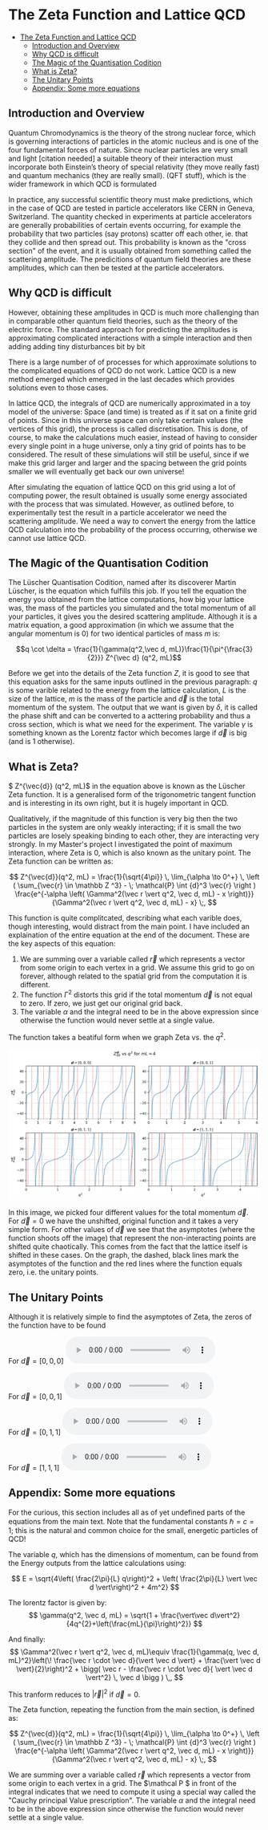 # The Zeta Function and Lattice QCD

<!--ts-->
* [The Zeta Function and Lattice QCD](#the-zeta-function-and-lattice-qcd)
   * [Introduction and Overview](#introduction-and-overview)
   * [Why QCD is difficult](#why-qcd-is-difficult)
   * [The Magic of the Quantisation Codition](#the-magic-of-the-quantisation-codition)
   * [What is Zeta?](#what-is-zeta)
   * [The Unitary Points](#the-unitary-points)
   * [Appendix: Some more equations](#appendix-some-more-equations)

<!-- Created by https://github.com/ekalinin/github-markdown-toc -->
<!-- Added by: ericrechberger, at: Fri Mar 29 08:50:24 GMT 2024 -->

<!--te-->


## Introduction and Overview


Quantum Chromodynamics is the theory of the strong nuclear force, which is governing interactions of particles in the atomic nucleus and is one of the four fundamental forces of nature. Since nuclear particles are very small and light [citation needed] a suitable theory of their interaction must incorporate both Einstein’s theory of special relativity (they move really fast) and quantum mechanics (they are really small).  (QFT stuff), which is the wider framework in which QCD is formulated

In practice, any successful scientific theory must make predictions, which in the case of QCD are tested in particle accelerators like CERN in Geneva, Switzerland. The quantity checked in experiments at particle accelerators are generally probabilities of certain events occurring, for example the probability that two particles (say protons) scatter off each other, ie. that they collide and then spread out. This probability is known as the "cross section" of the event,  and it is usually obtained from something called the scattering amplitude. The predicitions of quantum field theories are these amplitudes, which can then be tested at the particle accelerators. 

## Why QCD is difficult

However, obtaining these amplitudes in QCD is much more challenging than in comparable other quantum field theories, such as the theory of the electric force. The standard approach for predicting the amplitudes is approximating complicated interactions with a simple interaction and then adding adding tiny disturbances bit by bit

There is a large number of of processes for which approximate solutions to the complicated equations of QCD do not work. Lattice QCD is a new method emerged which emerged in the last decades which provides solutions even to those cases. 

In lattice QCD, the integrals of QCD are numerically approximated in a toy model of the universe: Space (and time) is treated as if it sat on a finite grid of points. Since in this universe space can only take certain values (the vertices of this grid), the process is called discretisation. This is done, of course, to make the calculations much easier, instead of having to consider every single point in a huge universe, only a tiny grid of points has to be considered. The result of these simulations will still be useful, since if we make this grid larger and larger and the spacing between the grid points smaller we will eventually get back our own universe!

After simulating the equation of lattice QCD on this grid using a lot of computing power, the result obtained is usually some energy associated with the process that was simulated. However, as outlined before, to experimentally test the result in a particle accelerator we need the scattering amplitude. We need a way to convert the energy from the lattice QCD calculation into the probability of the process occurring, otherwise we cannot use lattice QCD.


## The Magic of the Quantisation Codition

The Lüscher Quantisation Codition, named after its discoverer Martin Lüscher, is the equation which fulfills this job. If you tell the equation the energy you obtained from the lattice computations, how big your lattice was, the mass of the particles you simulated and the total momentum of all your particles, it gives you the desired scattering amplitude. Although it is a matrix equation, a good approximation (in which we assume that the angular momentum is 0) for two identical particles of mass $m$ is:


$$q \cot \delta  = \frac{1}{\gamma(q^2,\vec d, mL)}\frac{1}{\pi^{\frac{3}{2}}} Z^{\vec d} (q^2, mL)$$

Before we get into the details of the Zeta function $Z$, it is good to see that this equation asks for the same inputs outlined in the previous paragraph: $q$ is some varible related to the energy from the lattice calculation, $L$ is the size of the lattice, $m$ is the mass of the particle and $\vec d$ is the total momentum of the system. The output that we want is given by $\delta$, it is called the phase shift and can be converted to a acttering probability and thus a cross section, which is what we need for the experiment. The variable $\gamma$ is something known as the Lorentz factor which becomes large if $\vec d$ is big (and is 1 otherwise).


## What is Zeta?

$ Z^{\vec{d}} (q^2, mL)$ in the equation above is known as the Lüscher Zeta function. It is a generalised form of the trigonometric tangent function and is interesting in its own right, but it is hugely important in QCD. 

Qualitatively, if the magnitude of this function is very big then the two particles in the system are only weakly interacting; if it is small the two particles are losely speaking binding to each other, they are interacting very strongly. In my Master's project I investigated the point of maximum interaction, where Zeta is 0, which is also known as the unitary point. The Zeta function can be written as:

$$
 Z^{\vec{d}}(q^2, mL) = \frac{1}{\sqrt{4\pi}}
\, \lim_{\alpha \to 0^+} \,  \left ( \sum_{\vec{r} \in \mathbb Z ^3}  - \; \mathcal{P}  \int {d}^3 \vec{r} \right ) \frac{e^{-\alpha \left( \Gamma^2(\vec r \vert q^2, \vec d, mL) - x \right)}}{\Gamma^2(\vec r \vert q^2, \vec d, mL) - x} \;,
$$

This function is quite complitcated, describing what each varible does, though interesting, would distract from the main point. I have included an explaination of the entire equation at the end of the document. These are the key aspects of this equation:

1) We are summing over a variable called $\vec r$ which represents a vector from some origin to each vertex in a grid. We assume this grid to go on forever, although related to the spatial grid from the computation it is different.
2) The function $\Gamma^2$ distorts this grid if the total momentum $\vec d$ is not equal to zero. If zero, we just get our original grid back.
3) The variable $\alpha$ and the integral need to be in the above expression since otherwise the function would never settle at a single value. 

The function takes a beatiful form when we graph Zeta vs. the $q^2$.

![alt text](PublicSummary/zeta_stuff.png)





In this image, we picked four different values for the total momentum $\vec d$. For $\vec d = 0$ we have the unshifted, original function and it takes a very simple form. For other values of $\vec d$ we see that the asymptotes (where the function shoots off the image) that represent the non-interacting points are shifted quite chaotically. This comes from the fact that the lattice itself is shifted in these cases. 
On the graph, the dashed, black lines mark the asymptotes of the function and the red lines where the function equals zero, i.e. the unitary points. 

## The Unitary Points

Although it is relatively simple to find the asymptotes of Zeta, the zeros of the function have to be found 


For $\vec{d} = [0,0,0]$
<audio controls>
  <source src='PublicSummary/d000.mp3'type="audio/mpeg">
  Your browser does not support the audio element.
</audio>

For $\vec{d} = [0,0,1]$
<audio controls>
  <source src='PublicSummary/d001.mp3'type="audio/mpeg">
  Your browser does not support the audio element.
</audio>

For $\vec{d} = [0,1,1]$
<audio controls>
  <source src='PublicSummary/d011.mp3'type="audio/mpeg">
  Your browser does not support the audio element.
</audio>

For $\vec{d} = [1,1,1]$
<audio controls>
  <source src='PublicSummary/d111.mp3'type="audio/mpeg">
  Your browser does not support the audio element.
</audio>



## Appendix: Some more equations


For the curious, this section includes all as of yet undefined parts of the equations from the main text. Note that the fundamental constants $\hbar = c = 1$; this is the natural and common choice for the small, energetic particles of QCD! 

The variable $q$, which has the dimensions of momentum, can be found from the Energy outputs from the lattice calculations using:


$$
E = \sqrt{4\left( \frac{2\pi}{L} q\right)^2 +   \left( \frac{2\pi}{L} \vert \vec d \vert\right)^2 + 4m^2}
$$

The lorentz factor is given by:
$$
\gamma(q^2, \vec d, mL) =  \sqrt{1 +  \frac{\vert\vec d\vert^2}{4q^{2}+\left(\frac{mL}{\pi}\right)^2}}
$$

And finally:
$$
\Gamma^2(\vec r \vert q^2, \vec d, mL)\equiv \frac{1}{\gamma(q, \vec d, mL)^2}\left(\! \frac{\vec r \cdot \vec d}{\vert \vec d \vert}  + \frac{\vert \vec d \vert}{2}\right)^2 + \bigg( \vec r - \frac{\vec r \cdot \vec d}{  \vert \vec d \vert^2} \, \vec d \bigg  ) \,,
$$

This tranform reduces to $\vert \vec r \vert^2$ if $\vec d = 0$. 


The Zeta function, repeating the function from the main section, is defined as:


$$
 Z^{\vec{d}}(q^2, mL) = \frac{1}{\sqrt{4\pi}}
\, \lim_{\alpha \to 0^+} \,  \left ( \sum_{\vec{r} \in \mathbb Z ^3}  - \; \mathcal{P}  \int {d}^3 \vec{r} \right ) \frac{e^{-\alpha \left( \Gamma^2(\vec r \vert q^2, \vec d, mL) - x \right)}}{\Gamma^2(\vec r \vert q^2, \vec d, mL) - x} \;,
$$


We are summing over a variable called $\vec r$ which represents a vector from some origin to each vertex in a grid. The $\mathcal P $ in front of the integral indicates that we need to compute it using a special way called the "Cauchy principal Value prescription". The variable $\alpha$ and the integral need to be in the above expression since otherwise the function would never settle at a single value. 
